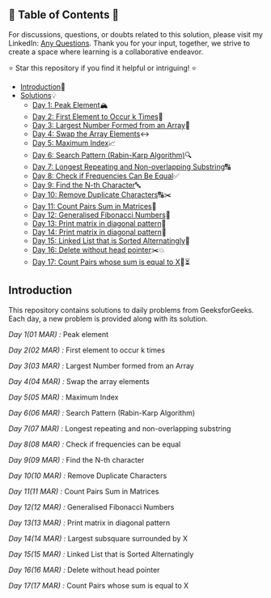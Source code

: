 ## 📜 Table of Contents 📜

For discussions, questions, or doubts related to this solution, please visit my LinkedIn: [Any Questions](https://www.linkedin.com/in/het-patel-8b110525a/). Thank you for your input, together, we strive to create a space where learning is a collaborative endeavor.

⭐ Star this repository if you find it helpful or intriguing! ⭐

- [Introduction](https://github.com/Hunterdii/GeeksforGeeks-POTD/blob/main/README.md)📝
- [Solutions](https://github.com/Hunterdii/GeeksforGeeks-POTD/tree/main/March%202024%20GFG%20SOLUTION)💡
  - [Day 1: Peak Element](https://github.com/Hunterdii/GeeksforGeeks-POTD/blob/main/March%202024%20GFG%20SOLUTION/01(March)%20Peak%20element.md)🏔️
  - [Day 2: First Element to Occur k Times](https://github.com/Hunterdii/GeeksforGeeks-POTD/blob/main/March%202024%20GFG%20SOLUTION/02(March)%20First%20element%20to%20occur%20k%20times.md)🔄
  - [Day 3: Largest Number Formed from an Array](https://github.com/Hunterdii/GeeksforGeeks-POTD/blob/main/March%202024%20GFG%20SOLUTION/03(March)%20Largest%20Number%20formed%20from%20an%20Array.md)🔢
  - [Day 4: Swap the Array Elements](https://github.com/Hunterdii/GeeksforGeeks-POTD/blob/main/March%202024%20GFG%20SOLUTION/04(March)%20Swap%20the%20array%20elements.md)↔️
  - [Day 5: Maximum Index](https://github.com/Hunterdii/GeeksforGeeks-POTD/blob/main/March%202024%20GFG%20SOLUTION/05(March)%20Maximum%20Index.md)📈
  - [Day 6: Search Pattern (Rabin-Karp Algorithm)](https://github.com/Hunterdii/GeeksforGeeks-POTD/blob/main/March%202024%20GFG%20SOLUTION/06(March)%20Search%20Pattern%20(Rabin-Karp%20Algorithm).md)🔍
  - [Day 7: Longest Repeating and Non-overlapping Substring](https://github.com/Hunterdii/GeeksforGeeks-POTD/blob/main/March%202024%20GFG%20SOLUTION/07(March)%20Longest%20repeating%20and%20non-overlapping%20substring.md)🔠
  - [Day 8: Check if Frequencies Can Be Equal](https://github.com/Hunterdii/GeeksforGeeks-POTD/blob/main/March%202024%20GFG%20SOLUTION/08(March)%20Check%20if%20frequencies%20can%20be%20equal.md)✅
  - [Day 9: Find the N-th Character](https://github.com/Hunterdii/GeeksforGeeks-POTD/blob/main/March%202024%20GFG%20SOLUTION/09(March)%20Find%20the%20N-th%20character.md)🔤
  - [Day 10: Remove Duplicate Characters](https://github.com/Hunterdii/GeeksforGeeks-POTD/blob/main/March%202024%20GFG%20SOLUTION/10(March)%20Remove%20all%20duplicates%20from%20a%20given%20string.md)🔠✂️
  - [Day 11: Count Pairs Sum in Matrices](https://github.com/Hunterdii/GeeksforGeeks-POTD/blob/main/March%202024%20GFG%20SOLUTION/11(March)%20Count%20pairs%20Sum%20in%20matrices.md)🔢
  - [Day 12: Generalised Fibonacci Numbers](https://github.com/Hunterdii/GeeksforGeeks-POTD/blob/main/March%202024%20GFG%20SOLUTION/12(March)%20Generalised%20Fibonacci%20numbers.md)🔢
  - [Day 13: Print matrix in diagonal pattern](https://github.com/Hunterdii/GeeksforGeeks-POTD/blob/main/March%202024%20GFG%20SOLUTION/13(March)%20Print%20matrix%20in%20diagonal%20pattern.md)🔀
  - [Day 14: Print matrix in diagonal pattern](https://github.com/Hunterdii/GeeksforGeeks-POTD/blob/main/March%202024%20GFG%20SOLUTION/14(March)%20Largest%20subsquare%20surrounded%20by%20X.md)🔄
  - [Day 15: Linked List that is Sorted Alternatingly](https://github.com/Hunterdii/GeeksforGeeks-POTD/blob/main/March%202024%20GFG%20SOLUTION/15(March)%20Linked%20List%20that%20is%20Sorted%20Alternatingly.md)🧮
  - [Day 16: Delete without head pointer](https://github.com/Hunterdii/GeeksforGeeks-POTD/blob/main/March%202024%20GFG%20SOLUTION/16(March)%20Delete%20Node%20without%20Head%20Pointer.md)✂️💥
  - [Day 17: Count Pairs whose sum is equal to X](https://github.com/Hunterdii/GeeksforGeeks-POTD/blob/main/March%202024%20GFG%20SOLUTION/17(March)%20Count%20Pairs%20whose%20sum%20is%20equal%20to%20X.md)🔢⏳

## Introduction

This repository contains solutions to daily problems from GeeksforGeeks. Each day, a new problem is provided along with its solution.

*Day 1(01 MAR) :* Peak element

*Day 2(02 MAR) :* First element to occur k times

*Day 3(03 MAR) :* Largest Number formed from an Array

*Day 4(04 MAR) :* Swap the array elements

*Day 5(05 MAR) :* Maximum Index

*Day 6(06 MAR) :* Search Pattern (Rabin-Karp Algorithm)

*Day 7(07 MAR) :* Longest repeating and non-overlapping substring

*Day 8(08 MAR) :* Check if frequencies can be equal

*Day 9(09 MAR) :* Find the N-th character

*Day 10(10 MAR) :* Remove Duplicate Characters

*Day 11(11 MAR) :* Count Pairs Sum in Matrices

*Day 12(12 MAR) :* Generalised Fibonacci Numbers

*Day 13(13 MAR) :* Print matrix in diagonal pattern

*Day 14(14 MAR) :* Largest subsquare surrounded by X

*Day 15(15 MAR) :* Linked List that is Sorted Alternatingly

*Day 16(16 MAR) :* Delete without head pointer

*Day 17(17 MAR) :* Count Pairs whose sum is equal to X

